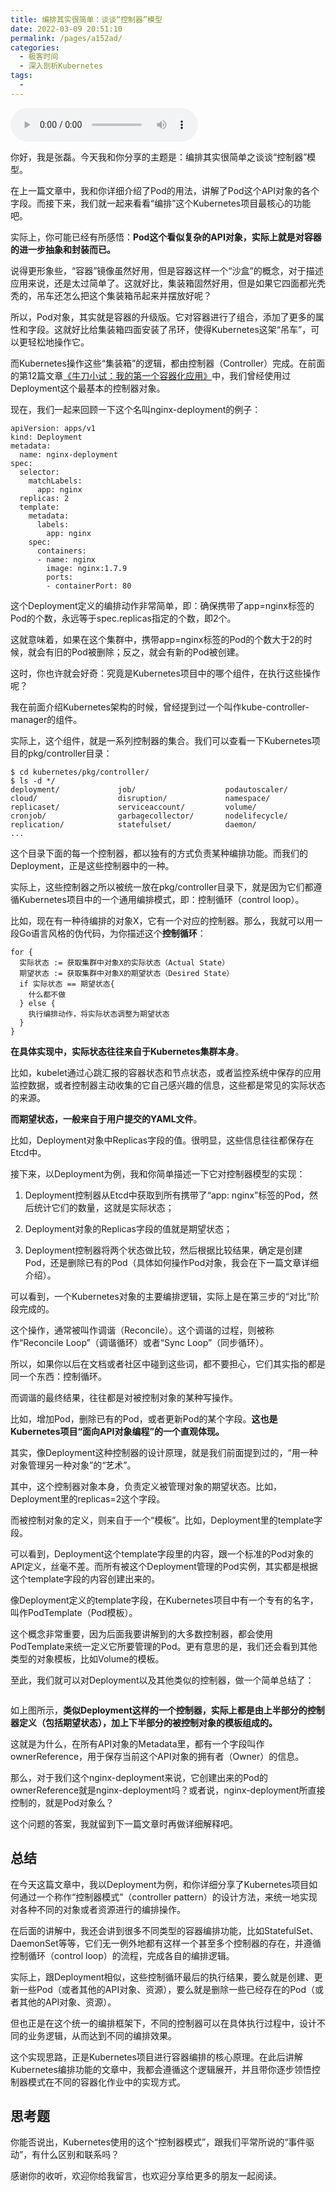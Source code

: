 ```yaml
---
title: 编排其实很简单：谈谈“控制器”模型
date: 2022-03-09 20:51:10
permalink: /pages/a152ad/
categories:
  - 极客时间
  - 深入剖析Kubernetes
tags:
  - 
---
```

<audio title="16.编排其实很简单：谈谈“控制器”模型" src="https://static001.geekbang.org/resource/audio/fc/da/fcc2beccf61378c5096f14bb16f6a6da.mp3" controls="controls"></audio> 
<p>你好，我是张磊。今天我和你分享的主题是：编排其实很简单之谈谈“控制器”模型。</p>
<p>在上一篇文章中，我和你详细介绍了Pod的用法，讲解了Pod这个API对象的各个字段。而接下来，我们就一起来看看“编排”这个Kubernetes项目最核心的功能吧。</p>
<p>实际上，你可能已经有所感悟：<strong>Pod这个看似复杂的API对象，实际上就是对容器的进一步抽象和封装而已。</strong></p>
<p>说得更形象些，“容器”镜像虽然好用，但是容器这样一个“沙盒”的概念，对于描述应用来说，还是太过简单了。这就好比，集装箱固然好用，但是如果它四面都光秃秃的，吊车还怎么把这个集装箱吊起来并摆放好呢？</p>
<p>所以，Pod对象，其实就是容器的升级版。它对容器进行了组合，添加了更多的属性和字段。这就好比给集装箱四面安装了吊环，使得Kubernetes这架“吊车”，可以更轻松地操作它。</p>
<p>而Kubernetes操作这些“集装箱”的逻辑，都由控制器（Controller）完成。在前面的第12篇文章<a href="https://time.geekbang.org/column/article/40008">《牛刀小试：我的第一个容器化应用》</a>中，我们曾经使用过Deployment这个最基本的控制器对象。</p>
<p>现在，我们一起来回顾一下这个名叫nginx-deployment的例子：</p>
<pre><code>apiVersion: apps/v1
kind: Deployment
metadata:
  name: nginx-deployment
spec:
  selector:
    matchLabels:
      app: nginx
  replicas: 2
  template:
    metadata:
      labels:
        app: nginx
    spec:
      containers:
      - name: nginx
        image: nginx:1.7.9
        ports:
        - containerPort: 80
</code></pre><!-- [[[read_end]]] -->
<p>这个Deployment定义的编排动作非常简单，即：确保携带了app=nginx标签的Pod的个数，永远等于spec.replicas指定的个数，即2个。</p>
<p>这就意味着，如果在这个集群中，携带app=nginx标签的Pod的个数大于2的时候，就会有旧的Pod被删除；反之，就会有新的Pod被创建。</p>
<p>这时，你也许就会好奇：究竟是Kubernetes项目中的哪个组件，在执行这些操作呢？</p>
<p>我在前面介绍Kubernetes架构的时候，曾经提到过一个叫作kube-controller-manager的组件。</p>
<p>实际上，这个组件，就是一系列控制器的集合。我们可以查看一下Kubernetes项目的pkg/controller目录：</p>
<pre><code>$ cd kubernetes/pkg/controller/
$ ls -d */              
deployment/             job/                    podautoscaler/          
cloud/                  disruption/             namespace/              
replicaset/             serviceaccount/         volume/
cronjob/                garbagecollector/       nodelifecycle/          replication/            statefulset/            daemon/
...
</code></pre>
<p>这个目录下面的每一个控制器，都以独有的方式负责某种编排功能。而我们的Deployment，正是这些控制器中的一种。</p>
<p>实际上，这些控制器之所以被统一放在pkg/controller目录下，就是因为它们都遵循Kubernetes项目中的一个通用编排模式，即：控制循环（control loop）。</p>
<p>比如，现在有一种待编排的对象X，它有一个对应的控制器。那么，我就可以用一段Go语言风格的伪代码，为你描述这个<strong>控制循环</strong>：</p>
<pre><code>for {
  实际状态 := 获取集群中对象X的实际状态（Actual State）
  期望状态 := 获取集群中对象X的期望状态（Desired State）
  if 实际状态 == 期望状态{
    什么都不做
  } else {
    执行编排动作，将实际状态调整为期望状态
  }
}
</code></pre>
<p><strong>在具体实现中，实际状态往往来自于Kubernetes集群本身</strong>。</p>
<p>比如，kubelet通过心跳汇报的容器状态和节点状态，或者监控系统中保存的应用监控数据，或者控制器主动收集的它自己感兴趣的信息，这些都是常见的实际状态的来源。</p>
<p><strong>而期望状态，一般来自于用户提交的YAML文件</strong>。</p>
<p>比如，Deployment对象中Replicas字段的值。很明显，这些信息往往都保存在Etcd中。</p>
<p>接下来，以Deployment为例，我和你简单描述一下它对控制器模型的实现：</p>
<ol>
<li>
<p>Deployment控制器从Etcd中获取到所有携带了“app: nginx”标签的Pod，然后统计它们的数量，这就是实际状态；</p>
</li>
<li>
<p>Deployment对象的Replicas字段的值就是期望状态；</p>
</li>
<li>
<p>Deployment控制器将两个状态做比较，然后根据比较结果，确定是创建Pod，还是删除已有的Pod（具体如何操作Pod对象，我会在下一篇文章详细介绍）。</p>
</li>
</ol>
<p>可以看到，一个Kubernetes对象的主要编排逻辑，实际上是在第三步的“对比”阶段完成的。</p>
<p>这个操作，通常被叫作调谐（Reconcile）。这个调谐的过程，则被称作“Reconcile Loop”（调谐循环）或者“Sync Loop”（同步循环）。</p>
<p>所以，如果你以后在文档或者社区中碰到这些词，都不要担心，它们其实指的都是同一个东西：控制循环。</p>
<p>而调谐的最终结果，往往都是对被控制对象的某种写操作。</p>
<p>比如，增加Pod，删除已有的Pod，或者更新Pod的某个字段。<strong>这也是Kubernetes项目“面向API对象编程”的一个直观体现。</strong></p>
<p>其实，像Deployment这种控制器的设计原理，就是我们前面提到过的，“用一种对象管理另一种对象”的“艺术”。</p>
<p>其中，这个控制器对象本身，负责定义被管理对象的期望状态。比如，Deployment里的replicas=2这个字段。</p>
<p>而被控制对象的定义，则来自于一个“模板”。比如，Deployment里的template字段。</p>
<p>可以看到，Deployment这个template字段里的内容，跟一个标准的Pod对象的API定义，丝毫不差。而所有被这个Deployment管理的Pod实例，其实都是根据这个template字段的内容创建出来的。</p>
<p>像Deployment定义的template字段，在Kubernetes项目中有一个专有的名字，叫作PodTemplate（Pod模板）。</p>
<p>这个概念非常重要，因为后面我要讲解到的大多数控制器，都会使用PodTemplate来统一定义它所要管理的Pod。更有意思的是，我们还会看到其他类型的对象模板，比如Volume的模板。</p>
<p>至此，我们就可以对Deployment以及其他类似的控制器，做一个简单总结了：</p>
<p><img src="https://static001.geekbang.org/resource/image/72/26/72cc68d82237071898a1d149c8354b26.png" alt="" /></p>
<p>如上图所示，<strong>类似Deployment这样的一个控制器，实际上都是由上半部分的控制器定义（包括期望状态），加上下半部分的被控制对象的模板组成的。</strong></p>
<p>这就是为什么，在所有API对象的Metadata里，都有一个字段叫作ownerReference，用于保存当前这个API对象的拥有者（Owner）的信息。</p>
<p>那么，对于我们这个nginx-deployment来说，它创建出来的Pod的ownerReference就是nginx-deployment吗？或者说，nginx-deployment所直接控制的，就是Pod对象么？</p>
<p>这个问题的答案，我就留到下一篇文章时再做详细解释吧。</p>
<h2>总结</h2>
<p>在今天这篇文章中，我以Deployment为例，和你详细分享了Kubernetes项目如何通过一个称作“控制器模式”（controller pattern）的设计方法，来统一地实现对各种不同的对象或者资源进行的编排操作。</p>
<p>在后面的讲解中，我还会讲到很多不同类型的容器编排功能，比如StatefulSet、DaemonSet等等，它们无一例外地都有这样一个甚至多个控制器的存在，并遵循控制循环（control loop）的流程，完成各自的编排逻辑。</p>
<p>实际上，跟Deployment相似，这些控制循环最后的执行结果，要么就是创建、更新一些Pod（或者其他的API对象、资源），要么就是删除一些已经存在的Pod（或者其他的API对象、资源）。</p>
<p>但也正是在这个统一的编排框架下，不同的控制器可以在具体执行过程中，设计不同的业务逻辑，从而达到不同的编排效果。</p>
<p>这个实现思路，正是Kubernetes项目进行容器编排的核心原理。在此后讲解Kubernetes编排功能的文章中，我都会遵循这个逻辑展开，并且带你逐步领悟控制器模式在不同的容器化作业中的实现方式。</p>
<h2>思考题</h2>
<p>你能否说出，Kubernetes使用的这个“控制器模式”，跟我们平常所说的“事件驱动”，有什么区别和联系吗？</p>
<p>感谢你的收听，欢迎你给我留言，也欢迎分享给更多的朋友一起阅读。</p>
<p></p>
